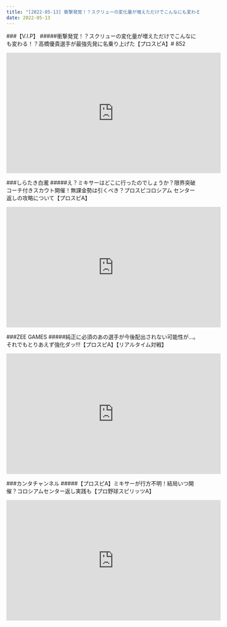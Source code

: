 ```yaml
---
title: "[2022-05-13] 衝撃発覚！？スクリューの変化量が増えただけでこんなにも変わる！？高橋優貴選手が最強先発に名乗り上げた【プロスピA】# 852 他"
date: 2022-05-13
---
```

###【V.I.P】
#####衝撃発覚！？スクリューの変化量が増えただけでこんなにも変わる！？高橋優貴選手が最強先発に名乗り上げた【プロスピA】# 852
<iframe width="560" height="315" src="https://www.youtube.com/embed/ajsfuPo3UTo" frameborder="0" allow="accelerometer; autoplay; clipboard-write; encrypted-media; gyroscope; picture-in-picture" allowfullscreen></iframe>

###しらたき白瀧
#####え？ミキサーはどこに行ったのでしょうか？限界突破コーチ付きスカウト開催！無課金勢は引くべき？プロスピコロシアム センター返しの攻略について【プロスピA】
<iframe width="560" height="315" src="https://www.youtube.com/embed/C1m-bOXhlFo" frameborder="0" allow="accelerometer; autoplay; clipboard-write; encrypted-media; gyroscope; picture-in-picture" allowfullscreen></iframe>

###ZEE GAMES
#####純正に必須のあの選手が今後配出されない可能性が…。それでもとりあえず強化ダッ!!!【プロスピA】【リアルタイム対戦】
<iframe width="560" height="315" src="https://www.youtube.com/embed/sH3MgJ93ZRY" frameborder="0" allow="accelerometer; autoplay; clipboard-write; encrypted-media; gyroscope; picture-in-picture" allowfullscreen></iframe>

###カンタチャンネル
#####【プロスピA】ミキサーが行方不明！結局いつ開催？コロシアムセンター返し実践も【プロ野球スピリッツA】
<iframe width="560" height="315" src="https://www.youtube.com/embed/_fA3Y23b0_E" frameborder="0" allow="accelerometer; autoplay; clipboard-write; encrypted-media; gyroscope; picture-in-picture" allowfullscreen></iframe>

